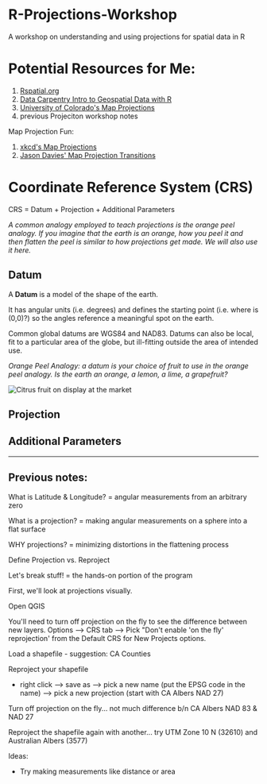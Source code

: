# R-Projections-Workshop
A workshop on understanding and using projections for spatial data in R


# Potential Resources for Me:

1. [Rspatial.org](http://rspatial.org/spatial/rst/6-crs.html)
1. [Data Carpentry Intro to Geospatial Data with R](http://www.datacarpentry.org/R-spatial-raster-vector-lesson/)
1. [University of Colorado's Map Projections](https://www.colorado.edu/geography/gcraft/notes/mapproj/mapproj_f.html)
1. previous Projeciton workshop notes

Map Projection Fun:

1. [xkcd's Map Projections](https://xkcd.com/977/)
1. [Jason Davies' Map Projection Transitions](https://www.jasondavies.com/maps/transition/)


# Coordinate Reference System (CRS)

CRS = Datum + Projection + Additional Parameters

*A common analogy employed to teach projections is the orange peel analogy.  If you imagine that the earth is an orange, how you peel it and then flatten the peel is similar to how projections get made.   We will also use it here.*

## Datum

A **Datum** is a model of the shape of the earth.

It has angular units (i.e. degrees) and defines the starting point (i.e. where is (0,0)?) so the angles reference a meaningful spot on the earth.

Common global datums are WGS84 and NAD83.  Datums can also be local, fit to a particular area of the globe, but ill-fitting outside the area of intended use.

*Orange Peel Analogy: a datum is your choice of fruit to use in the orange peel analogy.  Is the earth an orange, a lemon, a lime, a grapefruit?*

![Citrus fruit on display at the market](https://farm3.staticflickr.com/2260/2508805118_500f5bba28_n.jpg)



## Projection

## Additional Parameters

---------------------------------------
## Previous notes:

What is Latitude & Longitude?
= angular measurements from an arbitrary zero

What is a projection?
= making angular measurements on a sphere into a flat surface

WHY projections?
= minimizing distortions in the flattening process

Define Projection vs. Reproject


Let's break stuff! = the hands-on portion of the program

First, we'll look at projections visually.

Open QGIS

You'll need to turn off projection on the fly to see the difference between new layers.
 Options --> CRS tab --> Pick "Don't enable 'on the fly' reprojection' from the Default CRS for New Projects options.

Load a shapefile - suggestion: CA Counties

Reproject your shapefile
- right click --> save as --> pick a new name (put the EPSG code in the name) --> pick a new projection (start with CA Albers NAD 27)

Turn off projection on the fly... not much difference b/n CA Albers NAD 83 & NAD 27

Reproject the shapefile again with another... try UTM Zone 10 N (32610) and Australian Albers (3577)


Ideas:
 * Try making measurements like distance or area

